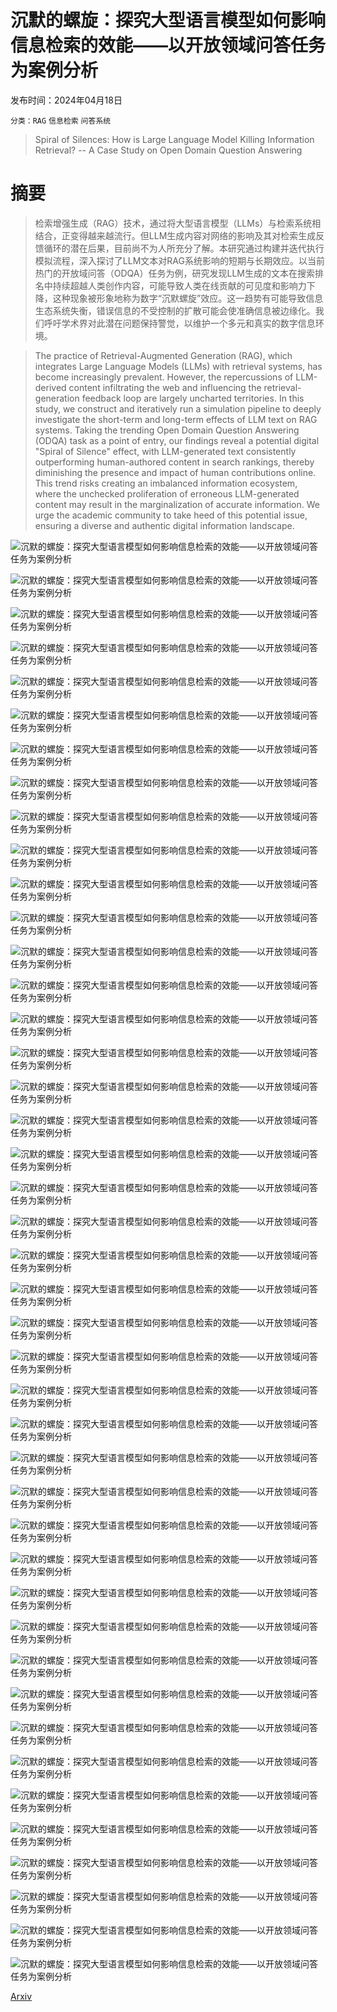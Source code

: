 # 沉默的螺旋：探究大型语言模型如何影响信息检索的效能——以开放领域问答任务为案例分析

发布时间：2024年04月18日

`分类：RAG` `信息检索` `问答系统`

> Spiral of Silences: How is Large Language Model Killing Information Retrieval? -- A Case Study on Open Domain Question Answering

# 摘要

> 检索增强生成（RAG）技术，通过将大型语言模型（LLMs）与检索系统相结合，正变得越来越流行。但LLM生成内容对网络的影响及其对检索生成反馈循环的潜在后果，目前尚不为人所充分了解。本研究通过构建并迭代执行模拟流程，深入探讨了LLM文本对RAG系统影响的短期与长期效应。以当前热门的开放域问答（ODQA）任务为例，研究发现LLM生成的文本在搜索排名中持续超越人类创作内容，可能导致人类在线贡献的可见度和影响力下降，这种现象被形象地称为数字“沉默螺旋”效应。这一趋势有可能导致信息生态系统失衡，错误信息的不受控制的扩散可能会使准确信息被边缘化。我们呼吁学术界对此潜在问题保持警觉，以维护一个多元和真实的数字信息环境。

> The practice of Retrieval-Augmented Generation (RAG), which integrates Large Language Models (LLMs) with retrieval systems, has become increasingly prevalent. However, the repercussions of LLM-derived content infiltrating the web and influencing the retrieval-generation feedback loop are largely uncharted territories. In this study, we construct and iteratively run a simulation pipeline to deeply investigate the short-term and long-term effects of LLM text on RAG systems. Taking the trending Open Domain Question Answering (ODQA) task as a point of entry, our findings reveal a potential digital "Spiral of Silence" effect, with LLM-generated text consistently outperforming human-authored content in search rankings, thereby diminishing the presence and impact of human contributions online. This trend risks creating an imbalanced information ecosystem, where the unchecked proliferation of erroneous LLM-generated content may result in the marginalization of accurate information. We urge the academic community to take heed of this potential issue, ensuring a diverse and authentic digital information landscape.

![沉默的螺旋：探究大型语言模型如何影响信息检索的效能——以开放领域问答任务为案例分析](../../../paper_images/2404.10496/pipeline.png)

![沉默的螺旋：探究大型语言模型如何影响信息检索的效能——以开放领域问答任务为案例分析](../../../paper_images/2404.10496/nq_sim.png)

![沉默的螺旋：探究大型语言模型如何影响信息检索的效能——以开放领域问答任务为案例分析](../../../paper_images/2404.10496/webq_sim.png)

![沉默的螺旋：探究大型语言模型如何影响信息检索的效能——以开放领域问答任务为案例分析](../../../paper_images/2404.10496/tqa_sim.png)

![沉默的螺旋：探究大型语言模型如何影响信息检索的效能——以开放领域问答任务为案例分析](../../../paper_images/2404.10496/pop_sim.png)

![沉默的螺旋：探究大型语言模型如何影响信息检索的效能——以开放领域问答任务为案例分析](../../../paper_images/2404.10496/nq_loop_retrieval.png)

![沉默的螺旋：探究大型语言模型如何影响信息检索的效能——以开放领域问答任务为案例分析](../../../paper_images/2404.10496/pop_loop_retrieval.png)

![沉默的螺旋：探究大型语言模型如何影响信息检索的效能——以开放领域问答任务为案例分析](../../../paper_images/2404.10496/nq_loop_qa.png)

![沉默的螺旋：探究大型语言模型如何影响信息检索的效能——以开放领域问答任务为案例分析](../../../paper_images/2404.10496/pop_loop_qa.png)

![沉默的螺旋：探究大型语言模型如何影响信息检索的效能——以开放领域问答任务为案例分析](../../../paper_images/2404.10496/percentage_nq.png)

![沉默的螺旋：探究大型语言模型如何影响信息检索的效能——以开放领域问答任务为案例分析](../../../paper_images/2404.10496/percentage_pop.png)

![沉默的螺旋：探究大型语言模型如何影响信息检索的效能——以开放领域问答任务为案例分析](../../../paper_images/2404.10496/nq_bleu.png)

![沉默的螺旋：探究大型语言模型如何影响信息检索的效能——以开放领域问答任务为案例分析](../../../paper_images/2404.10496/pop_bleu.png)

![沉默的螺旋：探究大型语言模型如何影响信息检索的效能——以开放领域问答任务为案例分析](../../../paper_images/2404.10496/context_nq.png)

![沉默的螺旋：探究大型语言模型如何影响信息检索的效能——以开放领域问答任务为案例分析](../../../paper_images/2404.10496/Overall_Average_Rank_Changes.png)

![沉默的螺旋：探究大型语言模型如何影响信息检索的效能——以开放领域问答任务为案例分析](../../../paper_images/2404.10496/Combined_Average_Ranks.png)

![沉默的螺旋：探究大型语言模型如何影响信息检索的效能——以开放领域问答任务为案例分析](../../../paper_images/2404.10496/webq_loop_retrieval.png)

![沉默的螺旋：探究大型语言模型如何影响信息检索的效能——以开放领域问答任务为案例分析](../../../paper_images/2404.10496/tqa_loop_retrieval.png)

![沉默的螺旋：探究大型语言模型如何影响信息检索的效能——以开放领域问答任务为案例分析](../../../paper_images/2404.10496/webq_loop_qa.png)

![沉默的螺旋：探究大型语言模型如何影响信息检索的效能——以开放领域问答任务为案例分析](../../../paper_images/2404.10496/tqa_loop_qa.png)

![沉默的螺旋：探究大型语言模型如何影响信息检索的效能——以开放领域问答任务为案例分析](../../../paper_images/2404.10496/percentage_webq.png)

![沉默的螺旋：探究大型语言模型如何影响信息检索的效能——以开放领域问答任务为案例分析](../../../paper_images/2404.10496/percentage_tqa.png)

![沉默的螺旋：探究大型语言模型如何影响信息检索的效能——以开放领域问答任务为案例分析](../../../paper_images/2404.10496/webq_bleu.png)

![沉默的螺旋：探究大型语言模型如何影响信息检索的效能——以开放领域问答任务为案例分析](../../../paper_images/2404.10496/tqa_bleu.png)

![沉默的螺旋：探究大型语言模型如何影响信息检索的效能——以开放领域问答任务为案例分析](../../../paper_images/2404.10496/mis_plot_nq_tsv.png)

![沉默的螺旋：探究大型语言模型如何影响信息检索的效能——以开放领域问答任务为案例分析](../../../paper_images/2404.10496/mis_plot_webq_tsv.png)

![沉默的螺旋：探究大型语言模型如何影响信息检索的效能——以开放领域问答任务为案例分析](../../../paper_images/2404.10496/mis_plot_tqa_tsv.png)

![沉默的螺旋：探究大型语言模型如何影响信息检索的效能——以开放领域问答任务为案例分析](../../../paper_images/2404.10496/mis_plot_pop_tsv.png)

![沉默的螺旋：探究大型语言模型如何影响信息检索的效能——以开放领域问答任务为案例分析](../../../paper_images/2404.10496/mis_context_nq.png)

![沉默的螺旋：探究大型语言模型如何影响信息检索的效能——以开放领域问答任务为案例分析](../../../paper_images/2404.10496/combined_qa_datasets.png)

![沉默的螺旋：探究大型语言模型如何影响信息检索的效能——以开放领域问答任务为案例分析](../../../paper_images/2404.10496/nq_filter_retrieval.png)

![沉默的螺旋：探究大型语言模型如何影响信息检索的效能——以开放领域问答任务为案例分析](../../../paper_images/2404.10496/webq_filter_retrieval.png)

![沉默的螺旋：探究大型语言模型如何影响信息检索的效能——以开放领域问答任务为案例分析](../../../paper_images/2404.10496/tqa_filter_retrieval.png)

![沉默的螺旋：探究大型语言模型如何影响信息检索的效能——以开放领域问答任务为案例分析](../../../paper_images/2404.10496/pop_filter_retrieval.png)

![沉默的螺旋：探究大型语言模型如何影响信息检索的效能——以开放领域问答任务为案例分析](../../../paper_images/2404.10496/nq_filter_qa.png)

![沉默的螺旋：探究大型语言模型如何影响信息检索的效能——以开放领域问答任务为案例分析](../../../paper_images/2404.10496/webq_filter_qa.png)

![沉默的螺旋：探究大型语言模型如何影响信息检索的效能——以开放领域问答任务为案例分析](../../../paper_images/2404.10496/tqa_filter_qa.png)

![沉默的螺旋：探究大型语言模型如何影响信息检索的效能——以开放领域问答任务为案例分析](../../../paper_images/2404.10496/pop_filter_qa.png)

![沉默的螺旋：探究大型语言模型如何影响信息检索的效能——以开放领域问答任务为案例分析](../../../paper_images/2404.10496/top5-plot_nq_tsv.png)

![沉默的螺旋：探究大型语言模型如何影响信息检索的效能——以开放领域问答任务为案例分析](../../../paper_images/2404.10496/top5-plot_nq-filter-bleu_tsv.png)

![沉默的螺旋：探究大型语言模型如何影响信息检索的效能——以开放领域问答任务为案例分析](../../../paper_images/2404.10496/top5-plot_nq-filter-source_tsv.png)

![沉默的螺旋：探究大型语言模型如何影响信息检索的效能——以开放领域问答任务为案例分析](../../../paper_images/2404.10496/filter_bleu_context_nq.png)

![沉默的螺旋：探究大型语言模型如何影响信息检索的效能——以开放领域问答任务为案例分析](../../../paper_images/2404.10496/filter_source_context_nq.png)

[Arxiv](https://arxiv.org/abs/2404.10496)